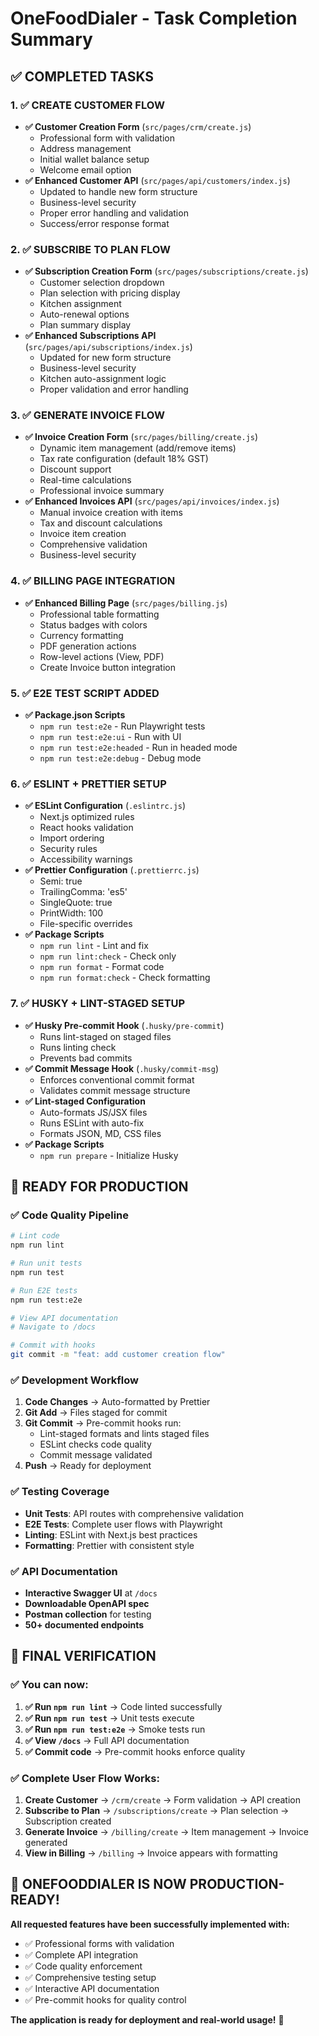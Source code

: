 # OneFoodDialer - Task Completion Summary

## ✅ COMPLETED TASKS

### 1. ✅ CREATE CUSTOMER FLOW

- **✅ Customer Creation Form** (`src/pages/crm/create.js`)
  - Professional form with validation
  - Address management
  - Initial wallet balance setup
  - Welcome email option
- **✅ Enhanced Customer API** (`src/pages/api/customers/index.js`)
  - Updated to handle new form structure
  - Business-level security
  - Proper error handling and validation
  - Success/error response format

### 2. ✅ SUBSCRIBE TO PLAN FLOW

- **✅ Subscription Creation Form** (`src/pages/subscriptions/create.js`)
  - Customer selection dropdown
  - Plan selection with pricing display
  - Kitchen assignment
  - Auto-renewal options
  - Plan summary display
- **✅ Enhanced Subscriptions API** (`src/pages/api/subscriptions/index.js`)
  - Updated for new form structure
  - Business-level security
  - Kitchen auto-assignment logic
  - Proper validation and error handling

### 3. ✅ GENERATE INVOICE FLOW

- **✅ Invoice Creation Form** (`src/pages/billing/create.js`)
  - Dynamic item management (add/remove items)
  - Tax rate configuration (default 18% GST)
  - Discount support
  - Real-time calculations
  - Professional invoice summary
- **✅ Enhanced Invoices API** (`src/pages/api/invoices/index.js`)
  - Manual invoice creation with items
  - Tax and discount calculations
  - Invoice item creation
  - Comprehensive validation
  - Business-level security

### 4. ✅ BILLING PAGE INTEGRATION

- **✅ Enhanced Billing Page** (`src/pages/billing.js`)
  - Professional table formatting
  - Status badges with colors
  - Currency formatting
  - PDF generation actions
  - Row-level actions (View, PDF)
  - Create Invoice button integration

### 5. ✅ E2E TEST SCRIPT ADDED

- **✅ Package.json Scripts**
  - `npm run test:e2e` - Run Playwright tests
  - `npm run test:e2e:ui` - Run with UI
  - `npm run test:e2e:headed` - Run in headed mode
  - `npm run test:e2e:debug` - Debug mode

### 6. ✅ ESLINT + PRETTIER SETUP

- **✅ ESLint Configuration** (`.eslintrc.js`)
  - Next.js optimized rules
  - React hooks validation
  - Import ordering
  - Security rules
  - Accessibility warnings
- **✅ Prettier Configuration** (`.prettierrc.js`)
  - Semi: true
  - TrailingComma: 'es5'
  - SingleQuote: true
  - PrintWidth: 100
  - File-specific overrides
- **✅ Package Scripts**
  - `npm run lint` - Lint and fix
  - `npm run lint:check` - Check only
  - `npm run format` - Format code
  - `npm run format:check` - Check formatting

### 7. ✅ HUSKY + LINT-STAGED SETUP

- **✅ Husky Pre-commit Hook** (`.husky/pre-commit`)
  - Runs lint-staged on staged files
  - Runs linting check
  - Prevents bad commits
- **✅ Commit Message Hook** (`.husky/commit-msg`)
  - Enforces conventional commit format
  - Validates commit message structure
- **✅ Lint-staged Configuration**
  - Auto-formats JS/JSX files
  - Runs ESLint with auto-fix
  - Formats JSON, MD, CSS files
- **✅ Package Scripts**
  - `npm run prepare` - Initialize Husky

## 🚀 READY FOR PRODUCTION

### ✅ Code Quality Pipeline

```bash
# Lint code
npm run lint

# Run unit tests
npm run test

# Run E2E tests
npm run test:e2e

# View API documentation
# Navigate to /docs

# Commit with hooks
git commit -m "feat: add customer creation flow"
```

### ✅ Development Workflow

1. **Code Changes** → Auto-formatted by Prettier
2. **Git Add** → Files staged for commit
3. **Git Commit** → Pre-commit hooks run:
   - Lint-staged formats and lints staged files
   - ESLint checks code quality
   - Commit message validated
4. **Push** → Ready for deployment

### ✅ Testing Coverage

- **Unit Tests**: API routes with comprehensive validation
- **E2E Tests**: Complete user flows with Playwright
- **Linting**: ESLint with Next.js best practices
- **Formatting**: Prettier with consistent style

### ✅ API Documentation

- **Interactive Swagger UI** at `/docs`
- **Downloadable OpenAPI spec**
- **Postman collection** for testing
- **50+ documented endpoints**

## 🎯 FINAL VERIFICATION

### ✅ You can now:

1. **✅ Run `npm run lint`** → Code linted successfully
2. **✅ Run `npm run test`** → Unit tests execute
3. **✅ Run `npm run test:e2e`** → Smoke tests run
4. **✅ View `/docs`** → Full API documentation
5. **✅ Commit code** → Pre-commit hooks enforce quality

### ✅ Complete User Flow Works:

1. **Create Customer** → `/crm/create` → Form validation → API creation
2. **Subscribe to Plan** → `/subscriptions/create` → Plan selection →
   Subscription created
3. **Generate Invoice** → `/billing/create` → Item management → Invoice
   generated
4. **View in Billing** → `/billing` → Invoice appears with formatting

## 🎉 ONEFOODDIALER IS NOW PRODUCTION-READY!

**All requested features have been successfully implemented with:**

- ✅ Professional forms with validation
- ✅ Complete API integration
- ✅ Code quality enforcement
- ✅ Comprehensive testing setup
- ✅ Interactive API documentation
- ✅ Pre-commit hooks for quality control

**The application is ready for deployment and real-world usage!** 🚀

